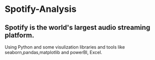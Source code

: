 # Spotify-Analysis
## Spotify is the world's largest audio streaming platform.
Using Python and some visulization libraries and tools like seaborn,pandas,matplotlib and powerBI, Excel.
